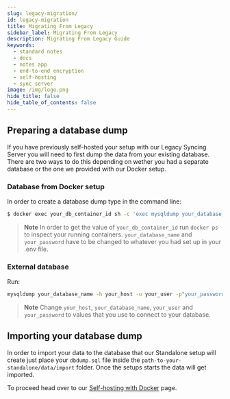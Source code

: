 ```yaml
---
slug: legacy-migration/
id: legacy-migration
title: Migrating From Legacy
sidebar_label: Migrating From Legacy
description: Migrating From Legacy Guide
keywords:
  - standard notes
  - docs
  - notes app
  - end-to-end encryption
  - self-hosting
  - sync server
image: /img/logo.png
hide_title: false
hide_table_of_contents: false
---
```


## Preparing a database dump

If you have previously self-hosted your setup with our Legacy Syncing Server you will need to first dump the data from your existing database. There are two ways to do this depending on wether you had a separate database or the one we provided with our Docker setup.

### Database from Docker setup

In order to create a database dump type in the command line:

   ```bash
   $ docker exec your_db_container_id sh -c 'exec mysqldump your_database_name -uroot -p"your_password"' > ./dbdump.sql
   ```

  > **Note** In order to get the value of `your_db_container_id` run `docker ps` to inspect your running containers. `your_database_name` and `your_password` have to be changed to whatever you had set up in your .env file.

### External database

Run:

  ```bash
  mysqldump your_database_name -h your_host -u your_user -p"your_password"' > ./dbdump.sql
  ```

  > **Note** Change `your_host`, `your_database_name`, `your_user` and `your_password` to values that you use to connect to your database.

## Importing your database dump

In order to import your data to the database that our Standalone setup will create just place your `dbdump.sql` file inside the `path-to-your-standalone/data/import` folder. Once the setups starts the data will get imported.

To proceed head over to our [Self-hosting with Docker](./docker.md) page.

